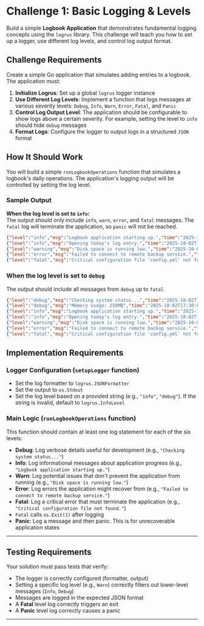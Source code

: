 # Challenge 1: Basic Logging & Levels

Build a simple **Logbook Application** that demonstrates fundamental logging concepts using the `logrus` library. This challenge will teach you how to set up a logger, use different log levels, and control log output format.

## Challenge Requirements

Create a simple Go application that simulates adding entries to a logbook. The application must:

1. **Initialize Logrus**: Set up a global `logrus` logger instance
2. **Use Different Log Levels**: Implement a function that logs messages at various severity levels: `Debug`, `Info`, `Warn`, `Error`, `Fatal`, and `Panic`
3. **Control Log Output Level**: The application should be configurable to show logs above a certain severity. For example, setting the level to `info` should hide `debug` messages
4. **Format Logs**: Configure the logger to output logs in a structured `JSON` format

## How It Should Work

You will build a simple `runLogbookOperations` function that simulates a logbook's daily operations. The application's logging output will be controlled by setting the log level.

### Sample Output

**When the log level is set to `info`:**  
The output should only include `info`, `warn`, `error`, and `fatal` messages. The `fatal` log will terminate the application, so `panic` will not be reached.

```json
{"level":"info","msg":"Logbook application starting up.","time":"2025-10-02T17:30:00+05:30"}
{"level":"info","msg":"Opening today's log entry.","time":"2025-10-02T17:30:00+05:30"}
{"level":"warning","msg":"Disk space is running low.","time":"2025-10-02T17:30:00+05:30"}
{"level":"error","msg":"Failed to connect to remote backup service.","time":"2025-10-02T17:30:00+05:30"}
{"level":"fatal","msg":"Critical configuration file 'config.yml' not found.","time":"2025-10-02T17:30:00+05:30"}
```
### When the log level is set to `debug`

The output should include all messages from `debug` up to `fatal`.

```json
{"level":"debug","msg":"Checking system status...","time":"2025-10-02T17:30:00+05:30"}
{"level":"debug","msg":"Memory usage: 256MB","time":"2025-10-02T17:30:00+05:30"}
{"level":"info","msg":"Logbook application starting up.","time":"2025-10-02T17:30:00+05:30"}
{"level":"info","msg":"Opening today's log entry.","time":"2025-10-02T17:30:00+05:30"}
{"level":"warning","msg":"Disk space is running low.","time":"2025-10-02T17:30:00+05:30"}
{"level":"error","msg":"Failed to connect to remote backup service.","time":"2025-10-02T17:30:00+05:30"}
{"level":"fatal","msg":"Critical configuration file 'config.yml' not found.","time":"2025-10-02T17:30:00+05:30"}
```

## Implementation Requirements

### Logger Configuration (`setupLogger` function)

- Set the log formatter to `logrus.JSONFormatter`
- Set the output to `os.Stdout`
- Set the log level based on a provided string (e.g., `"info"`, `"debug"`). If the string is invalid, default to `logrus.InfoLevel`

### Main Logic (`runLogbookOperations` function)

This function should contain at least one log statement for each of the six levels:

- **Debug**: Log verbose details useful for development (e.g., `"Checking system status..."`)
- **Info**: Log informational messages about application progress (e.g., `"Logbook application starting up."`)
- **Warn**: Log potential issues that don't prevent the application from running (e.g., `"Disk space is running low."`)
- **Error**: Log errors the application might recover from (e.g., `"Failed to connect to remote backup service."`)
- **Fatal**: Log a critical error that must terminate the application (e.g., `"Critical configuration file not found."`)
- `Fatal` calls `os.Exit(1)` after logging
- **Panic**: Log a message and then panic. This is for unrecoverable application states

---

## Testing Requirements

Your solution must pass tests that verify:

- The logger is correctly configured (formatter, output)
- Setting a specific log level (e.g., `Warn`) correctly filters out lower-level messages (`Info`, `Debug`)
- Messages are logged in the expected JSON format
- A **Fatal** level log correctly triggers an exit
- A **Panic** level log correctly causes a panic
---